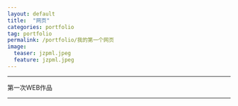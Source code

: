 ```yaml
---
layout: default
title:  "网页"
categories: portfolio
tag: portfolio
permalink: /portfolio/我的第一个网页
image:
  teaser: jzpml.jpeg
  feature: jzpml.jpeg
---
```

---
第一次WEB作品

--------
